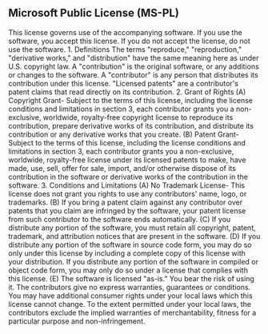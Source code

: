 ## Microsoft Public License (MS-PL)

This license governs use of the accompanying software. If you use the
software, you accept this license. If you do not accept the license,
do not use the software. 1. Definitions The terms "reproduce,"
"reproduction," "derivative works," and "distribution" have the same
meaning here as under U.S. copyright law. A "contribution" is the
original software, or any additions or changes to the software. A
"contributor" is any person that distributes its contribution under
this license. "Licensed patents" are a contributor's patent claims
that read directly on its contribution. 2. Grant of Rights (A)
Copyright Grant- Subject to the terms of this license, including the
license conditions and limitations in section 3, each contributor
grants you a non-exclusive, worldwide, royalty-free copyright license
to reproduce its contribution, prepare derivative works of its
contribution, and distribute its contribution or any derivative works
that you create. (B) Patent Grant- Subject to the terms of this
license, including the license conditions and limitations in section
3, each contributor grants you a non-exclusive, worldwide,
royalty-free license under its licensed patents to make, have made,
use, sell, offer for sale, import, and/or otherwise dispose of its
contribution in the software or derivative works of the contribution
in the software. 3. Conditions and Limitations (A) No Trademark
License- This license does not grant you rights to use any
contributors' name, logo, or trademarks. (B) If you bring a patent
claim against any contributor over patents that you claim are
infringed by the software, your patent license from such contributor
to the software ends automatically. (C) If you distribute any portion
of the software, you must retain all copyright, patent, trademark, and
attribution notices that are present in the software. (D) If you
distribute any portion of the software in source code form, you may do
so only under this license by including a complete copy of this
license with your distribution. If you distribute any portion of the
software in compiled or object code form, you may only do so under a
license that complies with this license. (E) The software is licensed
"as-is." You bear the risk of using it. The contributors give no
express warranties, guarantees or conditions. You may have additional
consumer rights under your local laws which this license cannot
change. To the extent permitted under your local laws, the
contributors exclude the implied warranties of merchantability,
fitness for a particular purpose and non-infringement.
